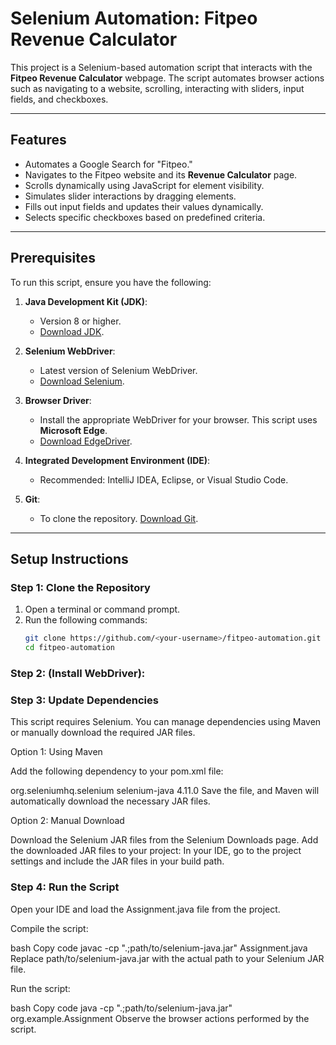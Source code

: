 # Selenium Automation: Fitpeo Revenue Calculator

This project is a Selenium-based automation script that interacts with the **Fitpeo Revenue Calculator** webpage. The script automates browser actions such as navigating to a website, scrolling, interacting with sliders, input fields, and checkboxes.

---

## Features

- Automates a Google Search for "Fitpeo."
- Navigates to the Fitpeo website and its **Revenue Calculator** page.
- Scrolls dynamically using JavaScript for element visibility.
- Simulates slider interactions by dragging elements.
- Fills out input fields and updates their values dynamically.
- Selects specific checkboxes based on predefined criteria.

---

## Prerequisites

To run this script, ensure you have the following:

1. **Java Development Kit (JDK)**:
   - Version 8 or higher.
   - [Download JDK](https://www.oracle.com/java/technologies/javase-downloads.html).

2. **Selenium WebDriver**:
   - Latest version of Selenium WebDriver.
   - [Download Selenium](https://www.selenium.dev/downloads/).

3. **Browser Driver**:
   - Install the appropriate WebDriver for your browser. This script uses **Microsoft Edge**.
   - [Download EdgeDriver](https://developer.microsoft.com/en-us/microsoft-edge/tools/webdriver/).

4. **Integrated Development Environment (IDE)**:
   - Recommended: IntelliJ IDEA, Eclipse, or Visual Studio Code.

5. **Git**:
   - To clone the repository. [Download Git](https://git-scm.com/).

---

## Setup Instructions

### Step 1: Clone the Repository

1. Open a terminal or command prompt.
2. Run the following commands:
   ```bash
   git clone https://github.com/<your-username>/fitpeo-automation.git
   cd fitpeo-automation
   
### Step 2: (Install WebDriver):


### Step 3: Update Dependencies
This script requires Selenium. You can manage dependencies using Maven or manually download the required JAR files.

Option 1: Using Maven

Add the following dependency to your pom.xml file:

<dependencies>
    <dependency>
        <groupId>org.seleniumhq.selenium</groupId>
        <artifactId>selenium-java</artifactId>
        <version>4.11.0</version> <!-- Use the latest version -->
    </dependency>
</dependencies>
Save the file, and Maven will automatically download the necessary JAR files.

Option 2: Manual Download

Download the Selenium JAR files from the Selenium Downloads page.
Add the downloaded JAR files to your project:
In your IDE, go to the project settings and include the JAR files in your build path.

### Step 4: Run the Script
Open your IDE and load the Assignment.java file from the project.

Compile the script:

bash
Copy code
javac -cp ".;path/to/selenium-java.jar" Assignment.java
Replace path/to/selenium-java.jar with the actual path to your Selenium JAR file.

Run the script:

bash
Copy code
java -cp ".;path/to/selenium-java.jar" org.example.Assignment
Observe the browser actions performed by the script.
